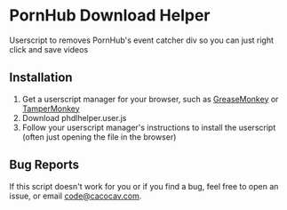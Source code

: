 # PornHub Download Helper
Userscript to removes PornHub's event catcher div so you can just right click and save videos

## Installation

1. Get a userscript manager for your browser, such as [GreaseMonkey](https://www.greasespot.net/) or [TamperMonkey](https://tampermonkey.net/)
2. Download phdlhelper.user.js
3. Follow your userscript manager's instructions to install the userscript (often just opening the file in the browser)

## Bug Reports

If this script doesn't work for you or if you find a bug, feel free to open an issue, or email code@cacocav.com.
